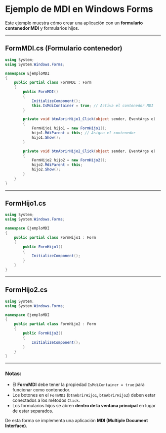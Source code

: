 # Ejemplo de MDI en Windows Forms

Este ejemplo muestra cómo crear una aplicación con un **formulario
contenedor MDI** y formularios hijos.

------------------------------------------------------------------------

## FormMDI.cs (Formulario contenedor)

``` csharp
using System;
using System.Windows.Forms;

namespace EjemploMDI
{
    public partial class FormMDI : Form
    {
        public FormMDI()
        {
            InitializeComponent();
            this.IsMdiContainer = true; // Activa el contenedor MDI
        }

        private void btnAbrirHijo1_Click(object sender, EventArgs e)
        {
            FormHijo1 hijo1 = new FormHijo1();
            hijo1.MdiParent = this; // Asigna el contenedor
            hijo1.Show();
        }

        private void btnAbrirHijo2_Click(object sender, EventArgs e)
        {
            FormHijo2 hijo2 = new FormHijo2();
            hijo2.MdiParent = this;
            hijo2.Show();
        }
    }
}
```

------------------------------------------------------------------------

## FormHijo1.cs

``` csharp
using System;
using System.Windows.Forms;

namespace EjemploMDI
{
    public partial class FormHijo1 : Form
    {
        public FormHijo1()
        {
            InitializeComponent();
        }
    }
}
```

------------------------------------------------------------------------

## FormHijo2.cs

``` csharp
using System;
using System.Windows.Forms;

namespace EjemploMDI
{
    public partial class FormHijo2 : Form
    {
        public FormHijo2()
        {
            InitializeComponent();
        }
    }
}
```

------------------------------------------------------------------------

### Notas:

-   El **FormMDI** debe tener la propiedad `IsMdiContainer = true` para
    funcionar como contenedor.
-   Los botones en el `FormMDI` (`btnAbrirHijo1`, `btnAbrirHijo2`) deben
    estar conectados a los métodos `Click`.
-   Los formularios hijos se abren **dentro de la ventana principal** en
    lugar de estar separados.

De esta forma se implementa una aplicación **MDI (Multiple Document
Interface)**.
